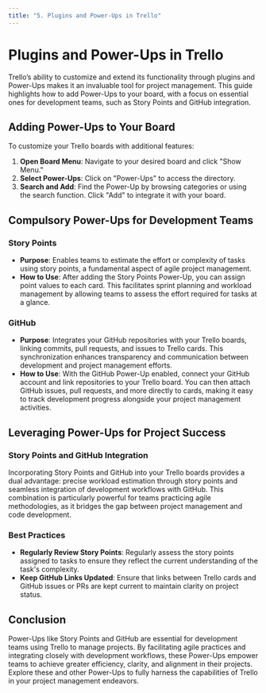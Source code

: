 ```yaml
---
title: "5. Plugins and Power-Ups in Trello"
---
```


# Plugins and Power-Ups in Trello

Trello’s ability to customize and extend its functionality through plugins and Power-Ups makes it an invaluable tool for project management. This guide highlights how to add Power-Ups to your board, with a focus on essential ones for development teams, such as Story Points and GitHub integration.

## Adding Power-Ups to Your Board

To customize your Trello boards with additional features:

1. **Open Board Menu**: Navigate to your desired board and click "Show Menu."
2. **Select Power-Ups**: Click on "Power-Ups" to access the directory.
3. **Search and Add**: Find the Power-Up by browsing categories or using the search function. Click "Add" to integrate it with your board.

## Compulsory Power-Ups for Development Teams

### Story Points

- **Purpose**: Enables teams to estimate the effort or complexity of tasks using story points, a fundamental aspect of agile project management.
- **How to Use**: After adding the Story Points Power-Up, you can assign point values to each card. This facilitates sprint planning and workload management by allowing teams to assess the effort required for tasks at a glance.

### GitHub

- **Purpose**: Integrates your GitHub repositories with your Trello boards, linking commits, pull requests, and issues to Trello cards. This synchronization enhances transparency and communication between development and project management efforts.
- **How to Use**: With the GitHub Power-Up enabled, connect your GitHub account and link repositories to your Trello board. You can then attach GitHub issues, pull requests, and more directly to cards, making it easy to track development progress alongside your project management activities.

## Leveraging Power-Ups for Project Success

### Story Points and GitHub Integration

Incorporating Story Points and GitHub into your Trello boards provides a dual advantage: precise workload estimation through story points and seamless integration of development workflows with GitHub. This combination is particularly powerful for teams practicing agile methodologies, as it bridges the gap between project management and code development.

### Best Practices

- **Regularly Review Story Points**: Regularly assess the story points assigned to tasks to ensure they reflect the current understanding of the task's complexity.
- **Keep GitHub Links Updated**: Ensure that links between Trello cards and GitHub issues or PRs are kept current to maintain clarity on project status.

## Conclusion

Power-Ups like Story Points and GitHub are essential for development teams using Trello to manage projects. By facilitating agile practices and integrating closely with development workflows, these Power-Ups empower teams to achieve greater efficiency, clarity, and alignment in their projects. Explore these and other Power-Ups to fully harness the capabilities of Trello in your project management endeavors.
